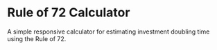 # Rule of 72 Calculator

A simple responsive calculator for estimating investment doubling time using the Rule of 72.